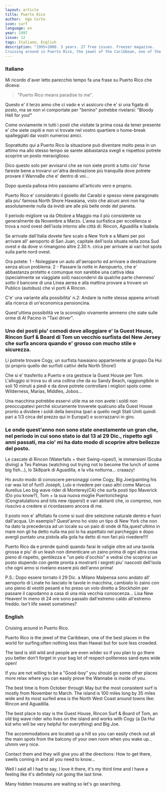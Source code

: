 ```yaml
---
layout: article
title: Puerto Rico
author:  Ugo Corte
icon: surf
language: en
year: 1997
issue: 12
tags: Italiano, English
description: "1995>2000. 5 years. 27 free issues. Freezer magazine.
Cruising around in Puerto Rico, the jewel of the Caribbean, one of the best places in the world for surfing. Often nothing less than Hawaii but for sure less crowded... "
---
```


### Italiano

Mi ricordo d'aver letto parecchio tempo fa una frase su Puerto Rico che diceva:

>"Puerto Rico means paradise to me".

Questo e' il terzo anno che ci vado e vi assicuro che e' si una figata di posto, ma se non vi comportate per "benino" potrebbe rivelarsi: "Bloody Hell for you!"

Come ovviamente in tutti i posti che visitate la prima cosa da tener presente e' che siete ospiti e non vi trovate nel vostro quartiere o home-break spalleggiati dai vostri numerosi amici.

Soprattutto qui a Puerto Rico la situazione può diventare molto pesa in un attimo ma allo stesso tempo se sarete abbastanza svegli e rispettosi potrete scoprire un posto meraviglioso.

Dico questo solo per avvisarvi che se non siete pronti a tutto cio' forse fareste bene a trovarvi un'altra destinazione più tranquilla dove potrete provare il WannaBe che e' dentro di voi...

Dopo questa pallosa intro passiamo all'articolo vero e proprio.

Puerto Rico e' considerato il gioiello dei Caraibi e spesso viene paragonato alla piu' famosa North Shore Hawaiana, visto che alcuni anni non ha assolutamente nulla da invidi are alle più belle onde del pianeta.

Il periodo migliore va da Ottobre a Maggio ma il più consistente va generalmente da Novembre a Marzo. L'area surfistica per eccellenza si trova a nord ovest dell'isola intorno alle città di: Rincon, Aguadilla e Isabela.

Se arrivate dall'Italia dovete fare scalo a New York e a Miami per poi arrivare all' aeroporto di San Juan, capitale dell'isola situata nella zona Sud ovest e da dove vi rimangono altre 2.30 h. circa per arrivare ai vari hot spots sulla parte nord ovest.

Ora potete:
1 - Noleggiare un auto all'aeroporto ed arrivare a destinazione senza alcun problema.
2 - Passare la notte in Aeropuerto, che e' abbastanza protetto e comunque non sarebbe una cattiva idea (specialmente se viaggiate soli) nascondervi da qualche parte chenneso' sotto il bancone di una Linea aerea e alla mattina provare a trovare un Publico (autobus) che vi porti A Rincon.

C'e' una variante alla possibilita' n.2: Andare la notte stessa appena arrivati alla ricerca di un'economica pensioncina.

Quest'ultima possibilità ve la sconsiglio vivamente ammeno che siate sulle orme di Al Pacino in "Taxi driver".

### Uno dei posti piu' comodi dove alloggiare e' la Guest House, Rincon Surf & Board di Tom un vecchio surfista del New Jersey che surfa ancora quando e' grosso con mucho stile e sicurezza.

Li potrete trovare Cogy, un surfista hawaiano appartenente al gruppo Da Hui (si proprio quello dei surfisti cattivi della North Shore!)

Che si e' trasferito a Puerto e ora gestisce la Guest House per Tom. L'alloggio si trova su di una collina che da su Sandy Beach, raggiungibile in soli 10 minuti a piedi e da dove potrete controllare i migliori spots come: Wilderness, Marias, Middles, Jobos...

Una macchina potrebbe esservi utile ma se non avete i soldi non preoccupatevi perché sicuramente troverete qualcuno alla Guest House pronto a dividere i soldi della benzina (pari a quello negli Stati Uniti quindi pari a 1/3 circa del prezzo qui in Europa!) e scorrazzarvi in giro.

### Le onde quest'anno non sono state onestamente un gran che, nel periodo in cui sono stato io dal 13 al 29 Dic., rispetto agli anni passati, ma cio' mi ha dato modo di scoprire altre bellezze del posto.

Le cascate di Rincon (Waterfalls + their Swing-ropes!), le immersioni (Scuba diving) a Tes Palmas (watching out trying not to become the lunch of some big fish...), lo Sk8park di Aguadilla, e la vita notturna... craaazy!

Ho avuto modo di conoscere personaggi come Cogy, Big Joe(painting his car was lot of fun!) Joseph, Lulo e rivedere per caso altri come Marcus Aurelius Leo big wave rider di Monterey(CA) che surfa posti tipo Maverick (Do you know?), Tom + la sua nuova moglie Puertorichegna (Congratulations and lots new rippers!) e vari abitanti che, io compreso, non riuscivo a credere si ricordassero ancora di me.

Il posto non e' affollato fa come si suol dire selezione naturale dentro e fuori dall'acqua. Un esempio? Quest'anno ho visto un tipo di New York che non ha dato la precedenza ad un locale su un paio di onde di fila,quest'ultimo in mare non gli ha detto nulla ma poi lo ha aspettato nel parcheggio e dopo avergli puntato una pistola alla gola ha detto di non fari più rivedere!!!!

Puerto Rico da e prende quindi quando farai le valigie oltre ad una tavola grossa e piu' di un leash non dimenticare un zaino prima di ogni altra cosa pieno di rispetto, gentilezza e "un pelo d'occhio" e vedrai che scoprirai un posto stupendo con gente pronta a mostrarti i segreti piu' nascosti dell'isola che ogni anno si rivelano essere più dell'anno prima!

P.S.: Dopo essere tornato il 29 Dic. a Milano Malpensa sono andato all' aeroporto di Linate ho lasciato le tavole in macchina, cambiato lo zaino con uno pieno di vestiti pesanti e ho preso un volo diretto a Stockholm per passare il capodanno a casa di una mia vecchia conoscenza... Lisa New Heaven! In meno di 24 ore sono passato dall'estremo caldo all'estremo freddo. Isn't life sweet sometimes?

### English

Cruising around in Puerto Rico.

Puerto Rico is the jewel of the Caribbean, one of the best places in the world for surfing;often nothing less than Hawaii but for sure less crowded.

The land is still wild and people are even wilder so if you plan to go there you better don't forget in your bag lot of respect-politeness sand eyes wide open!

If you are not willing to be a "Good-boy" you should go some other places more relax where you can easily prove the Wannabe is inside of you.

The best time is from October through May but the most consistent surf is mostly from November to March. The island is 100 miles long by 35 miles wide and its most surfed area is the North West Coast around towns like: Rincon and Aguadilla.

The best place to stay is the Guest House, Rincon Surf & Board of Tom, an old big wave rider who lives on the island and works with Cogy (a Da Hui kid who will be very helpful for everything) and Big Joe.

The accommodations are located up a hill so you can easily check out all the main spots from the balcony of your own room when you wake up... uhmm very nice.

Contact them and they will give you all the directions: How to get there, swells coming in and all you need to know...

Well I said all I had to say, I love it there, it's my third time and I have a feeling like it's definitely not going the last time.

Many hidden treasures are waiting so let's go searching.
